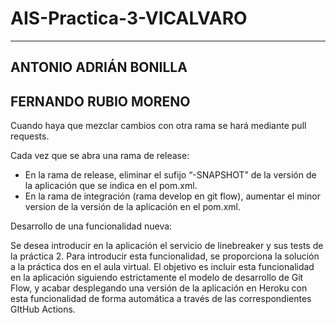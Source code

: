 # AIS-Practica-3-VICALVARO
----------------------
ANTONIO ADRIÁN BONILLA 
----------------------
FERNANDO RUBIO MORENO
----------------------

Cuando haya que mezclar cambios con otra rama se hará mediante pull requests.

Cada vez que se abra una rama de release:
 - En la rama de release, eliminar el sufijo “-SNAPSHOT” de la versión de la aplicación que se indica en el pom.xml.
 - En la rama de integración (rama develop en git flow), aumentar el minor version de la versión de la aplicación en el pom.xml.

Desarrollo de una funcionalidad nueva:

Se desea introducir en la aplicación el servicio de linebreaker y sus tests de la práctica 2.
Para introducir esta funcionalidad, se proporciona la solución a la práctica dos en el aula
virtual. El objetivo es incluir esta funcionalidad en la aplicación siguiendo estrictamente el
modelo de desarrollo de Git Flow, y acabar desplegando una versión de la aplicación en
Heroku con esta funcionalidad de forma automática a través de las correspondientes GItHub
Actions.
